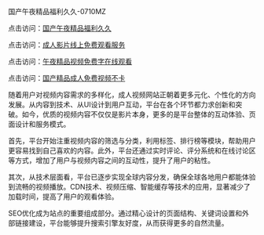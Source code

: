 国产午夜精品福利久久-0710MZ

点击访问：<a href="https://heiliaoxwd5i8.pages.dev">国产午夜精品福利久久</a>

点击访问：<a href="https://heiliao2dmwwy.pages.dev">成人影片线上免费观看服务</a>

点击访问：<a href="https://heiliaowzu4ur.pages.dev">午夜精品视频免费字在线观看</a>

点击访问：<a href="https://heiliaozj3tjd.pages.dev">国产精品成人免费视频不卡</a>

随着用户对视频内容需求的多样化，成人视频网站正朝着更多元化、个性化的方向发展。从内容到技术、从UI设计到用户互动，平台在各个环节都力求创新和突破。如今，优质的视频内容不仅仅是影片本身，更多的是平台整体的互动体验、页面设计和服务模式。

首先，平台开始注重视频内容的筛选与分类，利用标签、排行榜等模块，帮助用户更容易找到自己喜欢的内容。此外，平台还通过实时评论、评分系统和在线讨论区等方式，增加了用户与视频内容之间的互动性，提升了用户的粘性。

其次，从技术层面看，平台已逐步实现全球内容分发，确保全球各地用户都能体验到流畅的视频播放。CDN技术、视频压缩、智能缓存等技术的应用，显著减少了加载时间，提高了用户的观看体验。

SEO优化成为站点的重要组成部分。通过精心设计的页面结构、关键词设置和外部链接建设，平台能够提升搜索引擎友好度，从而获得更多的自然流量。

<span style="display:none;">[Canonical link]( ）</span>
